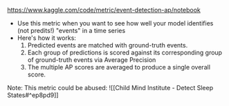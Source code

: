 https://www.kaggle.com/code/metric/event-detection-ap/notebook
- Use this metric when you want to see how well your model identifies (not predits!) "events" in a time series
- Here's how it works:
	1) Predicted events are matched with ground-truth events.
	2) Each group of predictions is scored against its corresponding
	    group of ground-truth events via Average Precision
	3) The multiple AP scores are averaged to produce a single
	    overall score.

Note: This metric could be abused:
![[Child Mind Institute - Detect Sleep States#^ep8pd9]]












